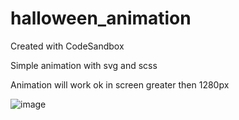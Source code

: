 # halloween_animation
Created with CodeSandbox

Simple animation with svg and scss

Animation will work ok in screen greater then 1280px

![image](https://user-images.githubusercontent.com/32292364/133959655-1ff7dfba-2f4c-40be-8c3c-38583c132898.png)

